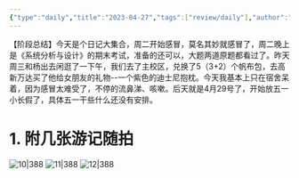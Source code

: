 ```yaml
---
{"type":"daily","title":"2023-04-27","tags":["review/daily"],"author":"codertoro","establish":"2023-04-27T00:00:00","location":"辽宁大连","weather":"晴","dg-publish":true,"permalink":"/daily/2023/2023-04-27/","dgPassFrontmatter":true,"noteIcon":"","created":"2025-02-23T17:22:12.930+08:00","updated":"2025-03-03T22:19:44.378+08:00"}
---
```


【阶段总结】今天是个日记大集合，周二开始感冒，莫名其妙就感冒了，周二晚上是《系统分析与设计》的期末考试，准备的还可以，大题两道原题都看过了。昨天周三和杨出去闲逛了一下午，我们去了主校区，兑换了5（3+2）个帆布包，去高新万达买了他给女朋友的礼物--一个紫色的迪士尼抱枕。今天我基本上只在宿舍呆着，因为感冒太难受了，不停的流鼻涕、咳嗽。后天就是4月29号了，开始放五一小长假了，具体五一干些什么还没有安排。

# 1. 附几张游记随拍

![10|388](https://img.codertoro.top/Bucket/img/daily/2023/04/0427/WechatIMG555.jpeg)
![11|388](https://img.codertoro.top/Bucket/img/daily/2023/04/0427/WechatIMG556.jpeg)
![12|388](https://img.codertoro.top/Bucket/img/daily/2023/04/0410/12-20230410-荒凉的金石滩-烤肉-正新鸡排-5071681178643_.pic_hd.jpg)


